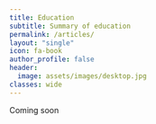 ```yaml
---
title: Education
subtitle: Summary of education
permalink: /articles/
layout: "single"
icon: fa-book
author_profile: false
header:
  image: assets/images/desktop.jpg
classes: wide
---
```




Coming soon
